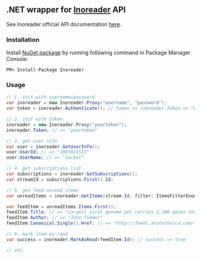 ## .NET wrapper for [Inoreader](http://inoreader.com) API 

See Inoreader official API documentation [here](http://wiki.inoreader.com/doku.php?id=api).

### Installation

Install [NuGet package](http://www.nuget.org/packages/Inoreader) by running following command in Package Manager Console:
```
PM> Install-Package Inoreader
```

### Usage

```c#
// 1. init with username/password
var inoreader = new Inoreader.Proxy("username", "password");
var token = inoreader.Authenticate(); // token => inoreader.Token => "G2UlCa...Fx"

// 2. init with token
inoreader = new Inoreader.Proxy("yourtoken");
inoreader.Token; // => "yourtoken"

// 3. get user info
var user = inoreader.GetUserInfo();
user.UserId; // => "1005921515"
user.UserName; // => "Jacket"

// 4. get subscriptions list
var subscriptions = inoreader.GetSubscriptions();
var streamId = subscriptions.First().Id;

// 5. get feed unread items
var unreadItems = inoreader.GetItems(stream.Id, filter: ItemsFilterEnum.OnlyUnread, count: 1);

var feedItem = unreadItems.Items.First();
feedItem.Title; // => "Largest viral genome yet carries 2,300 genes that are new to biology"
feedItem.Author; // => "John Timmer"
feedItem.Canonical.Single().Href; // => "http://feeds.arstechnica.com/~r/arstechnica/science/~3/JvoygbfT84Y/story01.htm"

// 6. mark item as read
var success = inoreader.MarkAsRead(feedItem.Id); // success => true

// etc.
```
